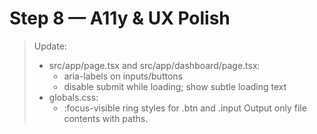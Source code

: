 # Step 8 — A11y & UX Polish

> Update:
> - src/app/page.tsx and src/app/dashboard/page.tsx:
>   - aria-labels on inputs/buttons
>   - disable submit while loading; show subtle loading text
> - globals.css:
>   - :focus-visible ring styles for .btn and .input
> Output only file contents with paths.
